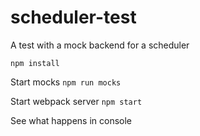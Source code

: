 # scheduler-test
A test with a mock backend for a scheduler

`npm install`

Start mocks
`npm run mocks`

Start webpack server
`npm start` 

See what happens in console
